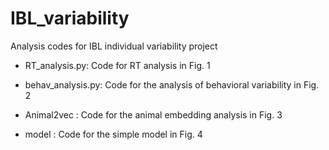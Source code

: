 # IBL_variability
Analysis codes for IBL individual variability project

- RT_analysis.py: Code for RT analysis in Fig. 1

- behav_analysis.py: Code for the analysis of behavioral variability in Fig. 2

- Animal2vec : Code for the animal embedding analysis in Fig. 3

- model : Code for the simple model in Fig. 4
